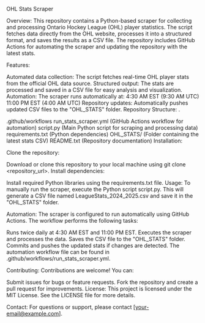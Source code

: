 OHL Stats Scraper

Overview: This repository contains a Python-based scraper for collecting
and processing Ontario Hockey League (OHL) player statistics. The script
fetches data directly from the OHL website, processes it into a
structured format, and saves the results as a CSV file. The repository
includes GitHub Actions for automating the scraper and updating the
repository with the latest stats.

Features:

Automated data collection: The script fetches real-time OHL player stats
from the official OHL data source. Structured output: The stats are
processed and saved in a CSV file for easy analysis and visualization.
Automation: The scraper runs automatically at: 4:30 AM EST (9:30 AM UTC)
11:00 PM EST (4:00 AM UTC) Repository updates: Automatically pushes
updated CSV files to the "OHL_STATS" folder. Repository Structure: .

.github/workflows run_stats_scraper.yml (GitHub Actions workflow for
automation) script.py (Main Python script for scraping and processing
data) requirements.txt (Python dependencies) OHL_STATS/ (Folder
containing the latest stats CSV) README.txt (Repository documentation)
Installation:

Clone the repository:

Download or clone this repository to your local machine using git clone
\<repository_url\>. Install dependencies:

Install required Python libraries using the requirements.txt file.
Usage: To manually run the scraper, execute the Python script script.py.
This will generate a CSV file named LeagueStats_2024_2025.csv and save
it in the "OHL_STATS" folder.

Automation: The scraper is configured to run automatically using GitHub
Actions. The workflow performs the following tasks:

Runs twice daily at 4:30 AM EST and 11:00 PM EST. Executes the scraper
and processes the data. Saves the CSV file to the "OHL_STATS" folder.
Commits and pushes the updated stats if changes are detected. The
automation workflow file can be found in
.github/workflows/run_stats_scraper.yml.

Contributing: Contributions are welcome! You can:

Submit issues for bugs or feature requests. Fork the repository and
create a pull request for improvements. License: This project is
licensed under the MIT License. See the LICENSE file for more details.

Contact: For questions or support, please contact
\[your-email@example.com\].
